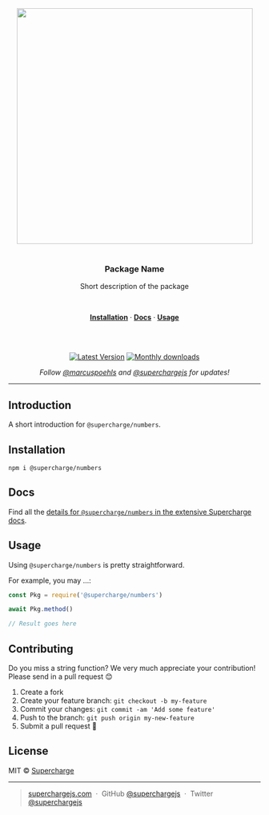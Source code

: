 <div align="center">
  <a href="https://superchargejs.com">
    <img width="471" style="max-width:100%;" src="https://superchargejs.com/images/supercharge-text.svg" />
  </a>
  <br/>
  <br/>
  <p>
    <h3>Package Name</h3>
  </p>
  <p>
    Short description of the package
  </p>
  <br/>
  <p>
    <a href="#installation"><strong>Installation</strong></a> ·
    <a href="#Docs"><strong>Docs</strong></a> ·
    <a href="#usage"><strong>Usage</strong></a>
  </p>
  <br/>
  <br/>
  <p>
    <a href="https://www.npmjs.com/package/@supercharge/numbers"><img src="https://img.shields.io/npm/v/@supercharge/numbers.svg" alt="Latest Version"></a>
    <a href="https://www.npmjs.com/package/@supercharge/numbers"><img src="https://img.shields.io/npm/dm/@supercharge/numbers.svg" alt="Monthly downloads"></a>
  </p>
  <p>
    <em>Follow <a href="http://twitter.com/marcuspoehls">@marcuspoehls</a> and <a href="http://twitter.com/superchargejs">@superchargejs</a> for updates!</em>
  </p>
</div>

---

## Introduction
A short introduction for `@supercharge/numbers`.


## Installation

```
npm i @supercharge/numbers
```


## Docs
Find all the [details for `@supercharge/numbers` in the extensive Supercharge docs](https://superchargejs.com/docs/numbers).


## Usage
Using `@supercharge/numbers` is pretty straightforward.

For example, you may …:

```js
const Pkg = require('@supercharge/numbers')

await Pkg.method()

// Result goes here
```


## Contributing
Do you miss a string function? We very much appreciate your contribution! Please send in a pull request 😊

1.  Create a fork
2.  Create your feature branch: `git checkout -b my-feature`
3.  Commit your changes: `git commit -am 'Add some feature'`
4.  Push to the branch: `git push origin my-new-feature`
5.  Submit a pull request 🚀


## License
MIT © [Supercharge](https://superchargejs.com)

---

> [superchargejs.com](https://superchargejs.com) &nbsp;&middot;&nbsp;
> GitHub [@superchargejs](https://github.com/superchargejs/) &nbsp;&middot;&nbsp;
> Twitter [@superchargejs](https://twitter.com/superchargejs)
